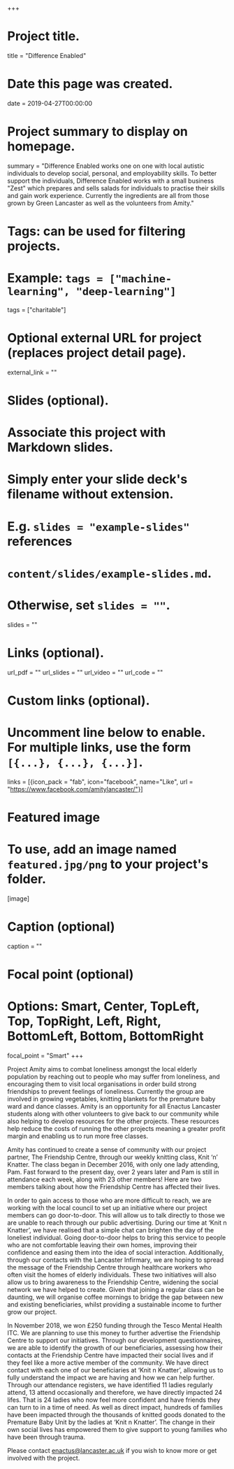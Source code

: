 +++
# Project title.
title = "Difference Enabled"

# Date this page was created.
date = 2019-04-27T00:00:00

# Project summary to display on homepage.
summary = "Difference Enabled works one on one with local autistic individuals to develop social, personal, and employability skills. To better support the individuals, Difference Enabled works with a small business "Zest" which prepares and sells salads for individuals to practise their skills and gain work experience. Currently the ingredients are all from those grown by Green Lancaster as well as the volunteers from Amity."

# Tags: can be used for filtering projects.
# Example: `tags = ["machine-learning", "deep-learning"]`
tags = ["charitable"]

# Optional external URL for project (replaces project detail page).
external_link = ""

# Slides (optional).
#   Associate this project with Markdown slides.
#   Simply enter your slide deck's filename without extension.
#   E.g. `slides = "example-slides"` references 
#   `content/slides/example-slides.md`.
#   Otherwise, set `slides = ""`.
slides = ""

# Links (optional).
url_pdf = ""
url_slides = ""
url_video = ""
url_code = ""

# Custom links (optional).
#   Uncomment line below to enable. For multiple links, use the form `[{...}, {...}, {...}]`.
links = [{icon_pack = "fab", icon="facebook", name="Like", url = "https://www.facebook.com/amitylancaster/"}]

# Featured image
# To use, add an image named `featured.jpg/png` to your project's folder. 
[image]
  # Caption (optional)
  caption = ""
  
  # Focal point (optional)
  # Options: Smart, Center, TopLeft, Top, TopRight, Left, Right, BottomLeft, Bottom, BottomRight
  focal_point = "Smart"
+++

Project Amity aims to combat loneliness amongst the local elderly population by reaching out to people who may suffer from loneliness, and encouraging them to visit local organisations in order build strong friendships to prevent feelings of loneliness. Currently the group are involved in growing vegetables, knitting blankets for the premature baby ward and dance classes. Amity is an opportunity for all Enactus Lancaster students along with other volunteers to give back to our community while also helping to develop resources for the other projects. These resources help reduce the costs of running the other projects meaning a greater profit margin and enabling us to run more free classes.

Amity has continued to create a sense of community with our project partner, The Friendship Centre, through our weekly knitting class, Knit ‘n’ Knatter. The class began in December 2016, with only one lady attending, Pam. Fast forward to the present day, over 2 years later and Pam is still in attendance each week, along with 23 other members! Here are two members talking about how the Friendship Centre has affected their lives.

In order to gain access to those who are more difficult to reach, we are working with the local council to set up an initiative where our project members can go door-to-door.  This will allow us to talk directly to those we are unable to reach through our public advertising. During our time at ‘Knit n Knatter’, we have realised that a simple chat can brighten the day of the loneliest individual. Going door-to-door helps to bring this service to people who are not comfortable leaving their own homes, improving their confidence and easing them into the idea of social interaction. Additionally, through our contacts with the Lancaster Infirmary, we are hoping to spread the message of the Friendship Centre through healthcare workers who often visit the homes of elderly individuals. These two initiatives will also allow us to bring awareness to the Friendship Centre, widening the social network we have helped to create.  Given that joining a regular class can be daunting, we will organise coffee mornings to bridge the gap between new and existing beneficiaries, whilst providing a sustainable income to further grow our project. 

In November 2018, we won £250 funding through the Tesco Mental Health ITC. We are planning to use this money to further advertise the Friendship Centre to support our initiatives. Through our development questionnaires, we are able to identify the growth of our beneficiaries, assessing how their contacts at the Friendship Centre have impacted their social lives and if they feel like a more active member of the community. We have direct contact with each one of our beneficiaries at ‘Knit n Knatter’, allowing us to fully understand the impact we are having and how we can help further.  Through our attendance registers, we have identified 11 ladies regularly attend, 13 attend occasionally and therefore, we have directly impacted 24 lifes. That is 24 ladies who now feel more confident and have friends they can turn to in a time of need. As well as direct impact, hundreds of families have been impacted through the thousands of knitted goods donated to the Premature Baby Unit by the ladies at ‘Knit n Knatter’. The change in their own social lives has empowered them to give support to young families who have been through trauma. 

Please contact enactus@lancaster.ac.uk if you wish to know more or get involved with the project.

